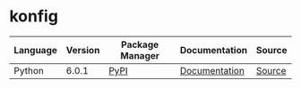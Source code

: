 # konfig

|Language|Version|Package Manager|Documentation|Source|
|-|-|-|-|-|
|Python|6.0.1|[PyPI](https://pypi.org/project/newscatcherapi-python-sdk/6.0.1)|[Documentation](https://github.com/konfig-dev/newscatcher-sdks/tree/main/v3/python/blob/main/README.md)|[Source](https://github.com/konfig-dev/newscatcher-sdks/tree/main/v3/python)|